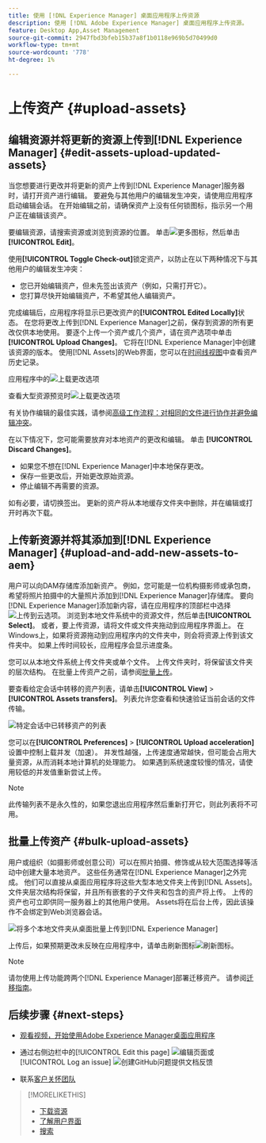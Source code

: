 ```yaml
---
title: 使用 [!DNL Experience Manager] 桌面应用程序上传资源
description: 使用 [!DNL Adobe Experience Manager] 桌面应用程序上传资源。
feature: Desktop App,Asset Management
source-git-commit: 2947fbd3bfeb15b37a8f1b0118e969b5d70499d0
workflow-type: tm+mt
source-wordcount: '778'
ht-degree: 1%

---
```



# 上传资产 {#upload-assets}

## 编辑资源并将更新的资源上传到[!DNL Experience Manager] {#edit-assets-upload-updated-assets}

当您想要进行更改并将更新的资产上传到[!DNL Experience Manager]服务器时，请打开资产进行编辑。 要避免与其他用户的编辑发生冲突，请使用应用程序启动编辑会话。 在开始编辑之前，请确保资产上没有任何锁图标，指示另一个用户正在编辑该资产。

要编辑资源，请搜索资源或浏览到资源的位置。 单击![更多图标](assets/do-not-localize/more2_da2.png)，然后单击&#x200B;**[!UICONTROL Edit]**。

使用&#x200B;**[!UICONTROL Toggle Check-out]**&#x200B;锁定资产，以防止在以下两种情况下与其他用户的编辑发生冲突：

* 您已开始编辑资产，但未先签出该资产（例如，只需打开它）。
* 您打算尽快开始编辑资产，不希望其他人编辑资产。

完成编辑后，应用程序将显示已更改资产的&#x200B;**[!UICONTROL Edited Locally]**&#x200B;状态。 在您将更改上传到[!DNL Experience Manager]之前，保存到资源的所有更改仅供本地使用。 要逐个上传一个资产或几个资产，请在资产选项中单击&#x200B;**[!UICONTROL Upload Changes]**。 它将在[!DNL Experience Manager]中创建该资源的版本。 使用[!DNL Assets]的Web界面，您可以在[时间线视图](https://experienceleague.adobe.com/zh-hans/docs/experience-manager-65/content/assets/using/activity-stream)中查看资产历史记录。

应用程序中的![上载更改选项](assets/upload_changes_single1_da2.png "应用程序中的“上载更改”选项")

查看大型资源预览时![上载更改选项](assets/upload_changes_single2_da2.png "查看大型资源预览时，上载更改选项")

有关协作编辑的最佳实践，请参阅[高级工作流程：对相同的文件进行协作并避免编辑冲突](#adv-workflow-collaborate-avoid-conflicts)。

在以下情况下，您可能需要放弃对本地资产的更改和编辑。 单击 **[!UICONTROL Discard Changes]**。

* 如果您不想在[!DNL Experience Manager]中本地保存更改。
* 保存一些更改后，开始更改原始资源。
* 停止编辑不再需要的资源。

如有必要，请切换签出。 更新的资产将从本地缓存文件夹中删除，并在编辑或打开时再次下载。

## 上传新资源并将其添加到[!DNL Experience Manager] {#upload-and-add-new-assets-to-aem}

用户可以向DAM存储库添加新资产。 例如，您可能是一位机构摄影师或承包商，希望将照片拍摄中的大量照片添加到[!DNL Experience Manager]存储库。 要向[!DNL Experience Manager]添加新内容，请在应用程序的顶部栏中选择![上传到云选项](assets/do-not-localize/upload_to_cloud_da2.png)。 浏览到本地文件系统中的资源文件，然后单击&#x200B;**[!UICONTROL Select]**。 或者，要上传资源，请将文件或文件夹拖动到应用程序界面上。 在Windows上，如果将资源拖动到应用程序内的文件夹中，则会将资源上传到该文件夹中。 如果上传时间较长，应用程序会显示进度条。

<!-- ![Download progress bar for large-sized assets](assets/upload_status_da2.png "Download progress bar for large-sized assets")
-->

您可以从本地文件系统上传文件夹或单个文件。 上传文件夹时，将保留该文件夹的层次结构。 在批量上传资产之前，请参阅[批量上传](#bulk-upload-assets)。

要查看给定会话中转移的资产列表，请单击&#x200B;**[!UICONTROL View]** > **[!UICONTROL Assets transfers]**。 列表允许您查看和快速验证当前会话的文件传输。

![特定会话中已转移资产的列表](assets/assets_transfered_da2.png "特定会话中已转移资产的列表")

您可以在&#x200B;**[!UICONTROL Preferences]** > **[!UICONTROL Upload acceleration]**&#x200B;设置中控制上载并发（加速）。 并发性越强，上传速度通常越快，但可能会占用大量资源，从而消耗本地计算机的处理能力。 如果遇到系统速度较慢的情况，请使用较低的并发值重新尝试上传。

>[!NOTE]
>
>此传输列表不是永久性的，如果您退出应用程序然后重新打开它，则此列表将不可用。

## 批量上传资产 {#bulk-upload-assets}

用户或组织（如摄影师或创意公司）可以在照片拍摄、修饰或从较大范围选择等活动中创建大量本地资产。 这些任务通常在[!DNL Experience Manager]之外完成。 他们可以直接从桌面应用程序将这些大型本地文件夹上传到[!DNL Assets]。 文件夹层次结构将保留，并且所有嵌套的子文件夹和包含的资产将上传。 上传的资产也可立即供同一服务器上的其他用户使用。 Assets将在后台上传，因此该操作不会绑定到Web浏览器会话。

![将多个本地文件夹从桌面批量上传到[!DNL Experience Manager]](assets/upload_local_folders_da2.png "将多个本地文件夹从桌面批量上传到Experience Manager")

上传后，如果预期更改未反映在应用程序中，请单击刷新图标![刷新图标](assets/do-not-localize/refresh.png)。

>[!NOTE]
>
>请勿使用上传功能跨两个[!DNL Experience Manager]部署迁移资产。 请参阅[迁移指南](https://experienceleague.adobe.com/zh-hans/docs/experience-manager-65/content/assets/administer/assets-migration-guide)。

## 后续步骤 {#next-steps}

* [观看视频，开始使用Adobe Experience Manager桌面应用程序](https://experienceleague.adobe.com/zh-hans/docs/experience-manager-learn/assets/creative-workflows/aem-desktop-app)

* 通过右侧边栏中的[!UICONTROL Edit this page] ![编辑页面](assets/do-not-localize/edit-page.png)或[!UICONTROL Log an issue] ![创建GitHub问题](assets/do-not-localize/github-issue.png)提供文档反馈

* 联系[客户关怀团队](https://experienceleague.adobe.com/zh-hans?support-solution=General#support)

>[!MORELIKETHIS]
>
>* [下载资源](/help/using/download-assets.md)
>* [了解用户界面](/help/using/user-interface.md)
>* [搜索](/help/using/search.md)
